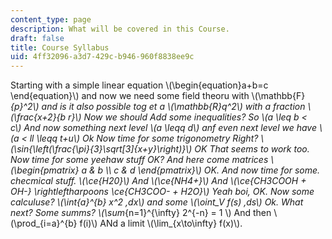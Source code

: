 ```yaml
---
content_type: page
description: What will be covered in this Course.
draft: false
title: Course Syllabus
uid: 4ff32096-a3d7-429c-b946-960f8838ee9c
---
```

Starting with a simple linear equation \\(\begin{equation}a+b=c \end{equation}\\) and now we need some field theoru with \\(\mathbb{F}_{p}^2\\) and is it also possible tog et a \\(\mathbb{R}_q^2\\) with a fraction \\(\frac{x+2}{b r}\\) Now we should Add some inequalities? So \\(a \leq b < c\\) And now something next level \\(a \leqq d\\) anf even next level we have \\(a < ll \leqq t+u\\) Ok Now time for some trigonometry Right? \\(\sin{\left(\frac{\pi}{3}\sqrt[3]{x+y}\right)}\\) OK That seems to work too. Now time for some yeehaw stuff OK? And here come matrices \\(\begin{pmatrix} a & b \\\\ c & d \end{pmatrix}\\) OK. And now time for some. checmical stuff. \\(\ce{H20}\\) And \\(\ce{NH4+}\\) And \\(\ce{CH3COOH + OH-} \rightleftharpoons \ce{CH3COO- + H2O}\\) Yeah boi, OK. Now some calculuse? \\(\int_{a}^{b} x^2 \,dx\\) and some \\(\oint_V f(s) \,ds\\) Ok. What next? Some summs? \\(\sum_{n=1}^{\infty} 2^{-n} = 1 \\\) And then \\(\prod_{i=a}^{b} f(i)\\) ANd a limit \\(\lim_{x\to\infty} f(x)\\).